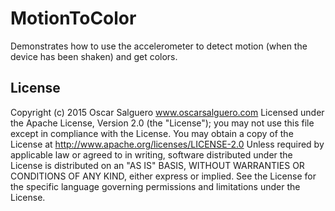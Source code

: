 # MotionToColor

Demonstrates how to use the accelerometer to detect motion (when the device has been shaken) and get colors.

License
-------
Copyright (c) 2015 Oscar Salguero www.oscarsalguero.com
Licensed under the Apache License, Version 2.0 (the "License"); you may
not use this file except in compliance with the License. You may obtain
a copy of the License at http://www.apache.org/licenses/LICENSE-2.0
Unless required by applicable law or agreed to in writing, software
distributed under the License is distributed on an "AS IS" BASIS,
WITHOUT WARRANTIES OR CONDITIONS OF ANY KIND, either express or implied.
See the License for the specific language governing permissions and
limitations under the License.

